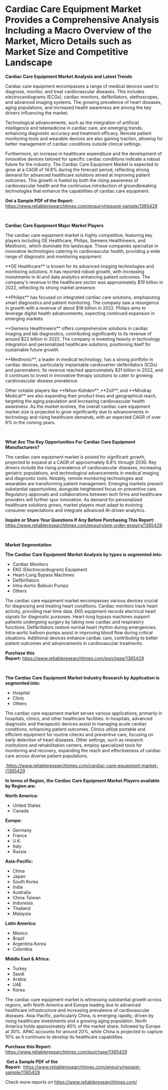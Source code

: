 <p><h1>Cardiac Care Equipment Market Provides a Comprehensive Analysis Including a Macro Overview of the Market, Micro Details such as Market Size and Competitive Landscape</h1></p><p><strong>Cardiac Care Equipment Market Analysis and Latest Trends</strong></p>
<p><p>Cardiac care equipment encompasses a range of medical devices used to diagnose, monitor, and treat cardiovascular diseases. This includes electrocardiograms (ECGs), cardiac monitors, defibrillators, stethoscopes, and advanced imaging systems. The growing prevalence of heart diseases, aging populations, and increased health awareness are among the key drivers influencing the market. </p><p>Technological advancements, such as the integration of artificial intelligence and telemedicine in cardiac care, are emerging trends, enhancing diagnostic accuracy and treatment efficacy. Remote patient monitoring tools and wearable devices are also gaining traction, allowing for better management of cardiac conditions outside clinical settings. </p><p>Furthermore, an increase in healthcare expenditure and the development of innovative devices tailored for specific cardiac conditions indicate a robust future for the industry. The Cardiac Care Equipment Market is expected to grow at a CAGR of 14.8% during the forecast period, reflecting strong demand for advanced healthcare solutions aimed at improving patient outcomes. This growth is fueled by both the rising awareness of cardiovascular health and the continuous introduction of groundbreaking technologies that enhance the capabilities of cardiac care equipment.</p></p>
<p><strong>Get a Sample PDF of the Report:&nbsp;</strong> <a href="https://www.reliableresearchtimes.com/enquiry/request-sample/1365429?utm_campaign=3209&utm_medium=2&utm_source=Github&utm_content=ia&utm_term=22032025&utm_id=cardiac-care-equipment">https://www.reliableresearchtimes.com/enquiry/request-sample/1365429</a></p>
<p>&nbsp;</p>
<p><strong>Cardiac Care Equipment Major Market Players</strong></p>
<p><p>The cardiac care equipment market is highly competitive, featuring key players including GE Healthcare, Philips, Siemens Healthineers, and Medtronic, which dominate the landscape. These companies specialize in innovative technologies catering to cardiovascular health, providing a wide range of diagnostic and monitoring equipment.</p><p>**GE Healthcare** is known for its advanced imaging technologies and monitoring solutions. It has reported robust growth, with increasing investments in AI and data analytics enhancing patient outcomes. The company's revenue in the healthcare sector was approximately $19 billion in 2022, reflecting its strong market presence.</p><p>**Philips** has focused on integrated cardiac care solutions, emphasizing smart diagnostics and patient monitoring. The company saw a resurgence in growth with a revenue of about $18 billion in 2022. Philips aims to leverage digital health advancements, expecting continued expansion in emerging markets.</p><p>**Siemens Healthineers** offers comprehensive solutions in cardiac imaging and lab diagnostics, contributing significantly to its revenue of around $22 billion in 2022. The company is investing heavily in technology integration and personalized healthcare solutions, positioning itself for sustainable future growth.</p><p>**Medtronic**, a leader in medical technology, has a strong portfolio in cardiac devices, particularly implantable cardioverter-defibrillators (ICDs) and pacemakers. Its revenue reached approximately $31 billion in 2022, and it continues to invest in innovative therapy solutions to cater to growing cardiovascular disease prevalence.</p><p>Other notable players like **Nihon Kohden**, **Zoll**, and **Mindray Medical** are also expanding their product lines and geographical reach, targeting the aging population and increasing cardiovascular health awareness. As the market evolves, the overall cardiac care equipment market size is projected to grow significantly due to advancements in technology and rising healthcare demands, with an expected CAGR of over 6% in the coming years.</p></p>
<p>&nbsp;</p>
<p><strong>What Are The Key Opportunities For Cardiac Care Equipment Manufacturers?</strong></p>
<p><p>The cardiac care equipment market is poised for significant growth, projected to expand at a CAGR of approximately 6.8% through 2030. Key drivers include the rising prevalence of cardiovascular diseases, increasing geriatric populations, and technological advancements in medical imaging and diagnostic tools. Notably, remote monitoring technologies and wearables are transforming patient management. Emerging markets present substantial opportunities, alongside heightened focus on preventive care. Regulatory approvals and collaborations between tech firms and healthcare providers will further spur innovation. As demand for personalized healthcare solutions grows, market players must adapt to evolving consumer expectations and integrate advanced AI-driven analytics.</p></p>
<p><strong>Inquire or Share Your Questions If Any Before Purchasing This Report:</strong> <a href="https://www.reliableresearchtimes.com/enquiry/pre-order-enquiry/1365429?utm_campaign=3209&utm_medium=2&utm_source=Github&utm_content=ia&utm_term=22032025&utm_id=cardiac-care-equipment">https://www.reliableresearchtimes.com/enquiry/pre-order-enquiry/1365429</a></p>
<p>&nbsp;</p>
<p><strong>Market Segmentation</strong></p>
<p><strong>The Cardiac Care Equipment Market Analysis by types is segmented into:</strong></p>
<p><ul><li>Cardiac Monitors</li><li>EKG (Electrocardiogram) Equipment</li><li>Heart-Lung Bypass Machines</li><li>Defibrillators</li><li>Intra-Aortic Balloon Pumps</li><li>Others</li></ul></p>
<p><p>The cardiac care equipment market encompasses various devices crucial for diagnosing and treating heart conditions. Cardiac monitors track heart activity, providing real-time data. EKG equipment records electrical heart signals for diagnostic purposes. Heart-lung bypass machines support patients undergoing surgery by taking over cardiac and respiratory functions. Defibrillators restore normal heart rhythm during emergencies. Intra-aortic balloon pumps assist in improving blood flow during critical situations. Additional devices enhance cardiac care, contributing to better patient outcomes and advancements in cardiovascular treatments.</p></p>
<p><strong>Purchase this Report:&nbsp;</strong><a href="https://www.reliableresearchtimes.com/purchase/1365429?utm_campaign=3209&utm_medium=2&utm_source=Github&utm_content=ia&utm_term=22032025&utm_id=cardiac-care-equipment">https://www.reliableresearchtimes.com/purchase/1365429</a></p>
<p>&nbsp;</p>
<p><strong>The Cardiac Care Equipment Market Industry Research by Application is segmented into:</strong></p>
<p><ul><li>Hospital</li><li>Clinic</li><li>Others</li></ul></p>
<p><p>The cardiac care equipment market serves various applications, primarily in hospitals, clinics, and other healthcare facilities. In hospitals, advanced diagnostic and therapeutic devices assist in managing acute cardiac conditions, enhancing patient outcomes. Clinics utilize portable and efficient equipment for routine checks and preventive care, focusing on early detection of heart diseases. Other settings, such as research institutions and rehabilitation centers, employ specialized tools for monitoring and recovery, expanding the reach and effectiveness of cardiac care across diverse patient populations.</p></p>
<p><a href="https://www.reliableresearchtimes.com/cardiac-care-equipment-market-r1365429?utm_campaign=3209&utm_medium=2&utm_source=Github&utm_content=ia&utm_term=22032025&utm_id=cardiac-care-equipment">&nbsp;https://www.reliableresearchtimes.com/cardiac-care-equipment-market-r1365429</a></p>
<p><strong>In terms of Region, the Cardiac Care Equipment Market Players available by Region are:</strong></p>
<p>
    <p> <strong> North America: </strong>
        <ul>
            <li>United States</li>
            <li>Canada</li>
        </ul>
        </p> 
    <p> <strong> Europe: </strong>
        <ul>
            <li>Germany</li>
            <li>France</li>
            <li>U.K.</li>
            <li>Italy</li>
            <li>Russia</li>
        </ul>
        </p> 
    <p> <strong> Asia-Pacific: </strong>
        <ul>
            <li>China</li>
            <li>Japan</li>
            <li>South Korea</li>
            <li>India</li>
            <li>Australia</li>
            <li>China Taiwan</li>
            <li>Indonesia</li>
            <li>Thailand</li>
            <li>Malaysia</li>
        </ul>
        </p> 
    <p> <strong> Latin America: </strong>
        <ul>
            <li>Mexico</li>
            <li>Brazil</li>
            <li>Argentina Korea</li>
            <li>Colombia</li>
        </ul>
        </p> 
    <p> <strong> Middle East & Africa: </strong>
        <ul>
            <li>Turkey</li>
            <li>Saudi</li>
            <li>Arabia</li>
            <li>UAE</li>
            <li>Korea</li>
        </ul>
    </p>
    </p>
<p><p>The cardiac care equipment market is witnessing substantial growth across regions, with North America and Europe leading due to advanced healthcare infrastructure and increasing prevalence of cardiovascular diseases. Asia-Pacific, particularly China, is emerging rapidly, driven by rising healthcare investments and a growing aging population. North America holds approximately 40% of the market share, followed by Europe at 30%. APAC accounts for around 20%, while China is projected to capture 10% as it continues to develop its healthcare capabilities.</p></p>
<p><strong>Purchase this Report: </strong><a href="https://www.reliableresearchtimes.com/purchase/1365429?utm_campaign=3209&utm_medium=2&utm_source=Github&utm_content=ia&utm_term=22032025&utm_id=cardiac-care-equipment">https://www.reliableresearchtimes.com/purchase/1365429</a></p>
<p>&nbsp;<strong>Get a Sample PDF of the Report:&nbsp;&nbsp;</strong><a href="https://www.reliableresearchtimes.com/enquiry/request-sample/1365429?utm_campaign=3209&utm_medium=2&utm_source=Github&utm_content=ia&utm_term=22032025&utm_id=cardiac-care-equipment">https://www.reliableresearchtimes.com/enquiry/request-sample/1365429</a></p>
<p><strong></strong></p>
<p>Check more reports on <a href="https://www.reliableresearchtimes.com/?utm_campaign=3209&utm_medium=2&utm_source=Github&utm_content=ia&utm_term=22032025&utm_id=cardiac-care-equipment">https://www.reliableresearchtimes.com/</a></p>
